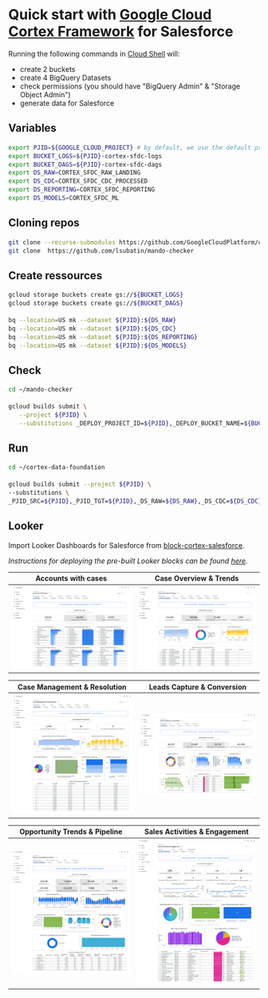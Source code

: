 # Quick start with [Google Cloud Cortex Framework](https://github.com/GoogleCloudPlatform/cortex-data-foundation) for Salesforce


Running the following commands in [Cloud Shell](https://cloud.google.com/shell) will:
- create 2 buckets
- create 4 BigQuery Datasets
- check permissions (you should have "BigQuery Admin" & "Storage Object Admin")
- generate data for Salesforce

## Variables

```sh
export PJID=${GOOGLE_CLOUD_PROJECT} # by default, we use the default project environment variable
export BUCKET_LOGS=${PJID}-cortex-sfdc-logs
export BUCKET_DAGS=${PJID}-cortex-sfdc-dags
export DS_RAW=CORTEX_SFDC_RAW_LANDING
export DS_CDC=CORTEX_SFDC_CDC_PROCESSED
export DS_REPORTING=CORTEX_SFDC_REPORTING
export DS_MODELS=CORTEX_SFDC_ML
```

## Cloning repos

```sh
git clone --recurse-submodules https://github.com/GoogleCloudPlatform/cortex-data-foundation
git clone  https://github.com/lsubatin/mando-checker
```

## Create ressources

```sh
gcloud storage buckets create gs://${BUCKET_LOGS}
gcloud storage buckets create gs://${BUCKET_DAGS}

bq --location=US mk --dataset ${PJID}:${DS_RAW}
bq --location=US mk --dataset ${PJID}:${DS_CDC}
bq --location=US mk --dataset ${PJID}:${DS_REPORTING}
bq --location=US mk --dataset ${PJID}:${DS_MODELS}
```


## Check

```sh
cd ~/mando-checker

gcloud builds submit \
   --project ${PJID} \
   --substitutions _DEPLOY_PROJECT_ID=${PJID},_DEPLOY_BUCKET_NAME=${BUCKET_DAGS},_LOG_BUCKET_NAME=${BUCKET_LOGS} .
```

## Run

```sh
cd ~/cortex-data-foundation

gcloud builds submit --project ${PJID} \
--substitutions \
_PJID_SRC=${PJID},_PJID_TGT=${PJID},_DS_RAW=${DS_RAW},_DS_CDC=${DS_CDC},_DS_REPORTING=${DS_REPORTING},_DS_MODELS=${DS_MODELS},_GCS_BUCKET=${BUCKET_LOGS},_TGT_BUCKET=${BUCKET_DAGS},_TEST_DATA=true,_DEPLOY_CDC=true,_GEN_EXT=true,_DEPLOY_SAP=false,_DEPLOY_SFDC=true
```

## Looker

Import Looker Dashboards for Salesforce from [block-cortex-salesforce](https://github.com/looker-open-source/block-cortex-salesforce).

_Instructions for deploying the pre-built Looker blocks can be found [here](https://cloud.google.com/looker/docs/marketplace#installing_a_tool_from_a_git_url)._

| Accounts with cases | Case Overview & Trends |
|---|---|
| <img src="cortex-looker-salesforce-accounts_with_cases.png" alt="Cortex Looker Salesforce Accounts with cases" width="500" /> | <img src="cortex-looker-salesforce-case_overview_trends.png" alt="Cortex Looker Salesforce Case Overview & Trends" width="500" /> |

| Case Management & Resolution | Leads Capture & Conversion |
|---|---|
| <img src="cortex-looker-salesforce-case_management_resolution.png" alt="Cortex Looker Salesforce Case Management & Resolution" width="500" /> | <img src="cortex-looker-salesforce-leads_capture_conversion.png" alt="Cortex Looker Salesforce Leads Capture & Conversion" width="500" /> |

| Opportunity Trends & Pipeline | Sales Activities & Engagement |
|---|---|
| <img src="cortex-looker-salesforce-opportunity_trends_pipeline.png" alt="Cortex Looker Salesforce Opportunity Trends & Pipeline" width="500" /> | <img src="cortex-looker-salesforce-sales_activities_engagement.png" alt="Cortex Looker Salesforce Sales Activities & Engagement" width="500" /> |
